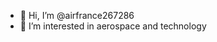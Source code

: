 - 👋 Hi, I’m @airfrance267286
- 👀 I’m interested in aerospace and technology

<!---
airfrance267286/airfrance267286 is a ✨ special ✨ repository because its `README.md` (this file) appears on your GitHub profile.
You can click the Preview link to take a look at your changes.
--->
